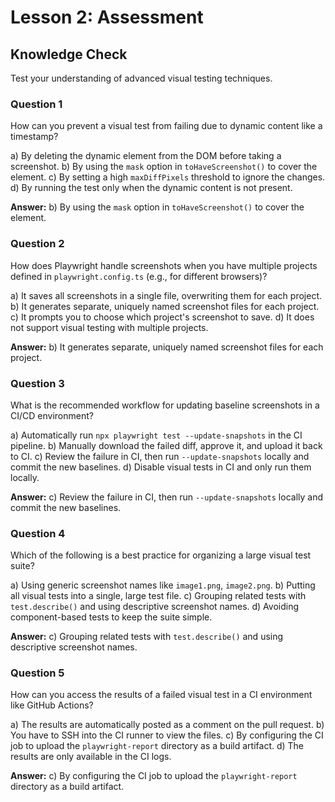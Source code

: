 # Lesson 2: Assessment

## Knowledge Check

Test your understanding of advanced visual testing techniques.

### Question 1

How can you prevent a visual test from failing due to dynamic content like a timestamp?

a) By deleting the dynamic element from the DOM before taking a screenshot.
b) By using the `mask` option in `toHaveScreenshot()` to cover the element.
c) By setting a high `maxDiffPixels` threshold to ignore the changes.
d) By running the test only when the dynamic content is not present.

**Answer:** b) By using the `mask` option in `toHaveScreenshot()` to cover the element.

### Question 2

How does Playwright handle screenshots when you have multiple projects defined in `playwright.config.ts` (e.g., for different browsers)?

a) It saves all screenshots in a single file, overwriting them for each project.
b) It generates separate, uniquely named screenshot files for each project.
c) It prompts you to choose which project's screenshot to save.
d) It does not support visual testing with multiple projects.

**Answer:** b) It generates separate, uniquely named screenshot files for each project.

### Question 3

What is the recommended workflow for updating baseline screenshots in a CI/CD environment?

a) Automatically run `npx playwright test --update-snapshots` in the CI pipeline.
b) Manually download the failed diff, approve it, and upload it back to CI.
c) Review the failure in CI, then run `--update-snapshots` locally and commit the new baselines.
d) Disable visual tests in CI and only run them locally.

**Answer:** c) Review the failure in CI, then run `--update-snapshots` locally and commit the new baselines.

### Question 4

Which of the following is a best practice for organizing a large visual test suite?

a) Using generic screenshot names like `image1.png`, `image2.png`.
b) Putting all visual tests into a single, large test file.
c) Grouping related tests with `test.describe()` and using descriptive screenshot names.
d) Avoiding component-based tests to keep the suite simple.

**Answer:** c) Grouping related tests with `test.describe()` and using descriptive screenshot names.

### Question 5

How can you access the results of a failed visual test in a CI environment like GitHub Actions?

a) The results are automatically posted as a comment on the pull request.
b) You have to SSH into the CI runner to view the files.
c) By configuring the CI job to upload the `playwright-report` directory as a build artifact.
d) The results are only available in the CI logs.

**Answer:** c) By configuring the CI job to upload the `playwright-report` directory as a build artifact.